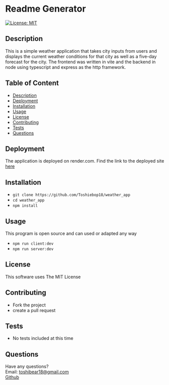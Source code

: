 # Readme Generator  
  
[![License: MIT](https://img.shields.io/badge/License-MIT-yellow.svg)](https://opensource.org/licenses/MIT)  
## Description
This is a simple weather application that takes city inputs from users and displays the current weather conditions for that city as well as a five-day forecast for the city. The frontend was written in vite and the backend in node using typescript and express as the http framework.

## Table of Content  

- [Description](#description)
- [Deployment](#description)
- [Installation](#installation)
- [Usage](#usage)
- [License](#license)
- [Contributing](#contributing)
- [Tests](#tests)
- [Questions](#questions)  

## Deployment  
The application is deployed on render.com. Find the link to the deployed site [here](https://weather-app-p43l.onrender.com/)
  
## Installation  
 - `git clone https://github.com/Toshiebop18/weather_app`  
 - `cd weather_app`  
 - `npm install`  
## Usage  

  This program is open source and can used or adapted any way  
  - `npm run client:dev`  
  - `npm run server:dev`
## License  

This software uses The MIT License  
## Contributing  
 - Fork the project  
 - create a pull request  
## Tests  
 - No tests included at this time  
## Questions  
Have any questions?  
Email:   toshibear18@gmail.com  
[Github](tps://github.com/Toshiebop18/)  